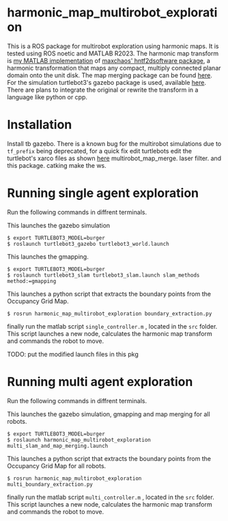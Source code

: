 # harmonic_map_multirobot_exploration

This is a ROS package for multirobot exploration using harmonic maps. It is tested using ROS noetic and MATLAB R2023. The harmonic map transform is [my MATLAB implementation](https://github.com/TaxisNet/Harmonic_Map_Transformation) of 
[maxchaos' hntf2dsoftware package](https://github.com/maxchaos/hntf2d), a harmonic transformation that maps any compact, multiply connected planar domain onto the unit disk. The map merging package can be found [here](http://wiki.ros.org/multirobot_map_merge). For the simulation turtlebot3's gazebo package is used, available [here](https://emanual.robotis.com/docs/en/platform/turtlebot3/quick-start/). There are plans to integrate the original or rewrite the transform in a language like python or cpp. 


# Installation
Install tb gazebo. There is a known bug for the multirobot simulations due to `tf_prefix` being deprecated, for a quick fix edit turtlebots edit the turtlebot's xarco files as shown [here](https://github.com/open-rmf/free_fleet/issues/60#issuecomment-920665293)
multirobot_map_merge.
laser filter. 
and this package. 
catking make the ws.

# Running single agent exploration

Run the following commands in diffrent terminals.

This launches the gazebo simulation
~~~
$ export TURTLEBOT3_MODEL=burger 
$ roslaunch turtlebot3_gazebo turtlebot3_world.launch 
~~~

This launches the gmapping.
~~~
$ export TURTLEBOT3_MODEL=burger
$ roslaunch turtlebot3_slam turtlebot3_slam.launch slam_methods method:=gmapping
~~~

This launches a python script that extracts the boundary points from the Occupancy Grid Map.
~~~
$ rosrun harmonic_map_multirobot_exploration boundary_extraction.py
~~~

finally run the matlab script `single_controller.m` , located in the `src` folder. This script launches a new node, calculates the harmonic map transform and commands the robot to move.

TODO: put the modified launch files in this pkg


# Running multi agent exploration

Run the following commands in diffrent terminals.

This launches the gazebo simulation, gmapping and map merging for all robots.
~~~
$ export TURTLEBOT3_MODEL=burger 
$ roslaunch harmonic_map_multirobot_exploration multi_slam_and_map_merging.launch
~~~

This launches a python script that extracts the boundary points from the Occupancy Grid Map for all robots.
~~~
$ rosrun harmonic_map_multirobot_exploration  multi_boundary_extraction.py
~~~

finally run the matlab script `multi_controller.m` , located in the `src`  folder. This script launches a new node, calculates the harmonic map transform and commands the robot to move.



